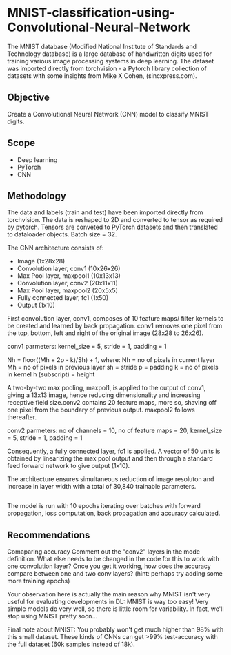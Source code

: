 # MNIST-classification-using-Convolutional-Neural-Network

The MNIST database (Modified National Institute of Standards and Technology database) is a large database of handwritten digits used for training various image processing systems in deep learning. The dataset was imported directly from torchvision - a Pytorch library collection of datasets with some insights from Mike X Cohen, (sincxpress.com).

## Objective

Create a Convolutional Neural Network (CNN) model to classify MNIST digits.

## Scope

- Deep learning
- PyTorch
- CNN


## Methodology

The data and labels (train and test) have been imported directly from torchvision. The data is reshaped to 2D and converted to tensor as required by pytorch. Tensors are conveted to PyTorch datasets and then translated to dataloader objects. Batch size = 32.

The CNN architecture consists of:

- Image (1x28x28)
- Convolution layer, conv1 (10x26x26)
- Max Pool layer, maxpool1 (10x13x13)
- Convolution layer, conv2 (20x11x11)
- Max Pool layer, maxpool2 (20x5x5)
- Fully connected layer, fc1 (1x50)
- Output (1x10)

<mage>

First convolution layer, conv1, composes of 10 feature maps/ filter kernels to be created and learned by back propagation. conv1 removes one pixel from the top, bottom, left and right of the original image (28x28 to 26x26). 

conv1 parmeters: kernel_size = 5, stride = 1, padding = 1

Nh = floor((Mh + 2p - k)/Sh) + 1, where:
  Nh = no of pixels in current layer
  Mh = no of pixels in previous layer
  sh = stride
  p = padding
  k = no of pixels in kernel
  h (subscript) = height

A two-by-two max pooling, maxpol1, is applied to the output of conv1, giving a 13x13 image, hence reducing dimensionality and increasing receptive field size.conv2 contains 20 feature maps, more so, shaving off one pixel from the boundary of previous output. maxpool2 follows thereafter. 
  
conv2 parmeters: no of channels = 10, no of feature maps = 20, kernel_size = 5, stride = 1, padding = 1

Consequently, a fully connected layer, fc1 is applied. A vector of 50 units is obtained by linearizing the max pool output and then through a standard feed forward network to give output (1x10). 

The architecture ensures simultaneous reduction of image resoluton and increase in layer width with a total of 30,840 trainable parameters.

<image>

The model <ipynb> is run with 10 epochs iterating over batches with forward propagation, loss computation, back propagation and accuracy calculated.




## Recommendations
 Comaparing accuracy  Comment out the "conv2" layers in the mode definition. What else
   needs to be changed in the code for this to work with one convolution layer? Once you get it working, how does the
   accuracy compare between one and two conv layers? (hint: perhaps try adding some more training epochs)

   Your observation here is actually the main reason why MNIST isn't very useful for evaluating developments in DL:
   MNIST is way too easy! Very simple models do very well, so there is little room for variability. In fact, we'll
   stop using MNIST pretty soon...

   Final note about MNIST: You probably won't get much higher than 98% with this small dataset. These kinds of CNNs 
   can get >99% test-accuracy with the full dataset (60k samples instead of 18k).




